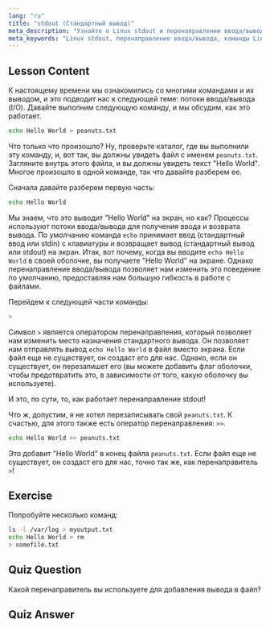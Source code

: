 ```yaml
---
lang: "ru"
title: "stdout (Стандартный вывод)"
meta_description: "Узнайте о Linux stdout и перенаправлении ввода/вывода. Поймите, как перенаправлять вывод команд в файлы с помощью операторов > и >>. Начните свой путь в Linux сегодня!"
meta_keywords: "Linux stdout, перенаправление ввода/вывода, команды Linux, перенаправление вывода, учебник Linux, Linux для начинающих, руководство по Linux, скрипты оболочки"
---
```


## Lesson Content

К настоящему времени мы ознакомились со многими командами и их выводом, и это подводит нас к следующей теме: потоки ввода/вывода (I/O). Давайте выполним следующую команду, и мы обсудим, как это работает.

```bash
echo Hello World > peanuts.txt
```

Что только что произошло? Ну, проверьте каталог, где вы выполнили эту команду, и, вот так, вы должны увидеть файл с именем `peanuts.txt`. Загляните внутрь этого файла, и вы должны увидеть текст "Hello World". Многое произошло в одной команде, так что давайте разберем ее.

Сначала давайте разберем первую часть:

```bash
echo Hello World
```

Мы знаем, что это выводит "Hello World" на экран, но как? Процессы используют потоки ввода/вывода для получения ввода и возврата вывода. По умолчанию команда `echo` принимает ввод (стандартный ввод или stdin) с клавиатуры и возвращает вывод (стандартный вывод или stdout) на экран. Итак, вот почему, когда вы вводите `echo Hello World` в своей оболочке, вы получаете "Hello World" на экране. Однако перенаправление ввода/вывода позволяет нам изменить это поведение по умолчанию, предоставляя нам большую гибкость в работе с файлами.

Перейдем к следующей части команды:

```bash
>
```

Символ `>` является оператором перенаправления, который позволяет нам изменить место назначения стандартного вывода. Он позволяет нам отправлять вывод `echo Hello World` в файл вместо экрана. Если файл еще не существует, он создаст его для нас. Однако, если он существует, он перезапишет его (вы можете добавить флаг оболочки, чтобы предотвратить это, в зависимости от того, какую оболочку вы используете).

И это, по сути, то, как работает перенаправление stdout!

Что ж, допустим, я не хотел перезаписывать свой `peanuts.txt`. К счастью, для этого также есть оператор перенаправления: `>>`.

```bash
echo Hello World >> peanuts.txt
```

Это добавит "Hello World" в конец файла `peanuts.txt`. Если файл еще не существует, он создаст его для нас, точно так же, как перенаправитель `>`!

## Exercise

Попробуйте несколько команд:

```bash
ls -l /var/log > myoutput.txt
echo Hello World > rm
> somefile.txt
```

## Quiz Question

Какой перенаправитель вы используете для добавления вывода в файл?

## Quiz Answer

> >

